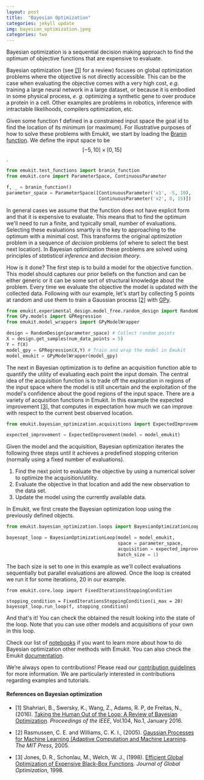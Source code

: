 ```yaml
---
layout: post
title:  "Bayesian Optimization"
categories: jekyll update
img: bayesian_optimization.jpeg
categories: two
---
```


Bayesian optimization is a sequential decision making approach to find the optimum of objective functions that are
expensive to evaluate.


Bayesian optimization (see [[1]](#references-on-bayesian-optimization) for a review) focuses on global optimization problems
where the objective is not directly accessible. This can be the case when evaluating the objective comes with a very high
cost, *e.g.* training a large neural network in a large dataset, or because it is embodied in some physical process, *e. g.* optimizing a synthetic gene
to over produce a protein in a cell. Other examples are problems in robotics, inference with intractable likelihoods,
compilers optimization, etc.

Given some function f defined in a constrained input space the goal id to find the location of its minimum (or maximum). For illustrative purposes of how to solve 
these problems with Emukit, we start by loading the [Branin function](https://www.sfu.ca/~ssurjano/branin.html). We define the input space to be $$[-5,10]\times [0,15]$$.

```python
from emukit.test_functions import branin_function
from emukit.core import ParameterSpace, ContinuousParameter

f, _ = branin_function()
parameter_space = ParameterSpace([ContinuousParameter('x1', -5, 10),
                                  ContinuousParameter('x2', 0, 15)])
```

In general cases we assume that the function does not have explicit form and that it is expensive to evaluate. This means that to find the optimum
we'll need to run a finite, and typically small, number of evaluations. Selecting these evaluations smartly is the key to approaching
to the optimum with a minimal cost. This transforms the original *optimization* problem in a
sequence of *decision* problems (of where to select the best next location). In Bayesian optimization these problems
are solved using principles of *statistical inference* and *decision theory*.

How is it done? The first step is to build a model for the objective function. This model should
captures our prior beliefs on the function and can be either generic or it can be some sort of structural knowledge about the problem.
Every time we evaluate the objective the model is updated with the collected data. Following with our example, let's
start by collecting 5 points at random and use them to train a Gaussian process [[2]](#references-on-bayesian-optimization) with [GPy](https://github.com/SheffieldML/GPy).

```python
from emukit.experimental_design.model_free.random_design import RandomDesign
from GPy.models import GPRegression
from emukit.model_wrappers import GPyModelWrapper

design = RandomDesign(parameter_space) # Collect random points
X = design.get_samples(num_data_points = 5)
Y = f(X)
model_gpy = GPRegression(X,Y) # Train and wrap the model in Emukit
model_emukit = GPyModelWrapper(model_gpy)
```

The next in Bayesian optimization is to define an acquisition function able to
quantify the utility of evaluating each point the input domain. The central idea of the acquisition function is to trade
off the exploration in regions of the input space where the model is still uncertain and the exploitation of
the model's confidence about the good regions of the input space. There are a variety of acquisition functions in Emukit. In this
example the expected improvement [[3]](#references-on-bayesian-optimization), that computes in expectation how much we can improve with 
respect to the current best observed location. 

```python
from emukit.bayesian_optimization.acquisitions import ExpectedImprovement

expected_improvement = ExpectedImprovement(model = model_emukit)
```

Given the model and the acquisition, Bayesian optimization iterates the following three steps until it achieves a predefined stopping criterion 
(normally using a fixed number of evaluations).

1. Find the next point to evaluate the objective by using a numerical solver to optimize the acquisition/utility. 
2. Evaluate the objective in that location and add the new observation to the data set.
3. Update the model using the currently available data.

In Emukit, we first create the Bayesian optimization loop using the previously defined objects.

```python
from emukit.bayesian_optimization.loops import BayesianOptimizationLoop

bayesopt_loop = BayesianOptimizationLoop(model = model_emukit,
                                         space = parameter_space,
                                         acquisition = expected_improvement,
                                         batch_size = 1)
```
The bach size is set to one in this example as we'll collect evaluations sequentially but parallel evaluations are allowed. Once the loop is created we run it for some iterations,
20 in our example.

```
from emukit.core.loop import FixedIterationsStoppingCondition

stopping_condition = FixedIterationsStoppingCondition(i_max = 20)
bayesopt_loop.run_loop(f, stopping_condition)
```
And that's it! You can check the obtained the result looking into the state of the loop. Note that you can use other models and acquisitions of your own in this loop.

Check our list of [notebooks]() if you want to learn more about how to do Bayesian optimization other methods with Emukit. You can also check the Emukit [documentation]().

We’re always open to contributions! Please read our [contribution guidelines](CONTRIBUTING.md) for more information. We are particularly interested in contributions
regarding examples and tutorials.

#### References on Bayesian optimization

- [1] Shahriari, B., Swersky, K., Wang, Z., Adams, R. P,  de Freitas, N., (2016). [Taking the Human Out of the Loop: A Review of Bayesian Optimization](https://www.cs.ox.ac.uk/people/nando.defreitas/publications/BayesOptLoop.pdf). *Proceedings of the IEEE*, Vol.104, No.1, January 2016.

- [2] Rasmussen, C. E. and Williams, C. K. I., (2005). [Gaussian Processes for Machine Learning (Adaptive Computation and Machine Learning](http://www.gaussianprocess.org/gpml/chapters/RW.pdf). *The MIT Press*, 2005.

- [3] Jones, D. R., Schonlau, M., Welch, W. J., (1998). [Efficient Global Optimization of Expensive Black-Box Functions](http://www.ressources-actuarielles.net/EXT/ISFA/1226.nsf/0/f84f7ac703bf5862c12576d8002f5259/$FILE/Jones98.pdf). *Journal of Global Optimization*, 1998.
